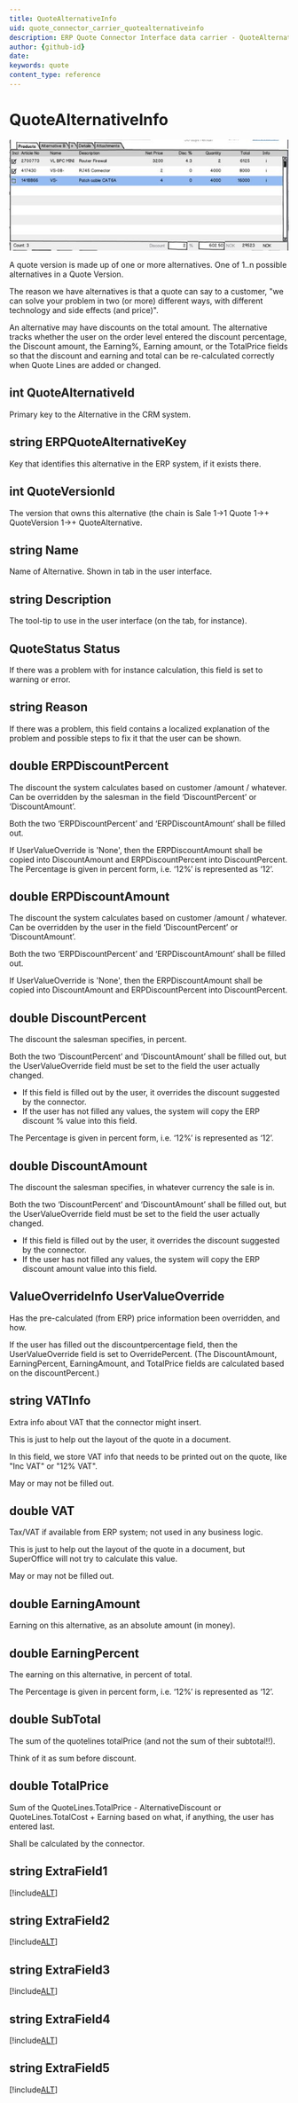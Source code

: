 ```yaml
---
title: QuoteAlternativeInfo
uid: quote_connector_carrier_quotealternativeinfo
description: ERP Quote Connector Interface data carrier - QuoteAlternativeInfo
author: {github-id}
date:
keywords: quote
content_type: reference
---
```


# QuoteAlternativeInfo

![27][img1]

A quote version is made up of one or more alternatives. One of 1..n possible alternatives in a Quote Version.

The reason we have alternatives is that a quote can say to a customer, "we can solve your problem in two (or more) different ways, with different technology and side effects (and price)".

An alternative may have discounts on the total amount. The alternative tracks whether the user on the order level entered the discount percentage, the Discount amount, the Earning%, Earning amount, or the TotalPrice fields so that the discount and earning and total can be re-calculated correctly when Quote Lines are added or changed.

## int QuoteAlternativeId

Primary key to the Alternative in the CRM system.

## string ERPQuoteAlternativeKey

Key that identifies this alternative in the ERP system, if it exists there.

## int QuoteVersionId

The version that owns this alternative (the chain is Sale 1->1 Quote 1->+ QuoteVersion 1->+ QuoteAlternative.

## string Name

Name of Alternative. Shown in tab in the user interface.

## string Description

The tool-tip to use in the user interface (on the tab, for instance).

## QuoteStatus Status

If there was a problem with for instance calculation, this field is set to warning or error.

## string Reason

If there was a problem, this field contains a localized explanation of the problem and possible steps to fix it that the user can be shown.

## double  ERPDiscountPercent

The discount the system calculates based on customer /amount / whatever. Can be overridden by the salesman in the field ‘DiscountPercent’ or ‘DiscountAmount’.

Both the two ‘ERPDiscountPercent’ and ‘ERPDiscountAmount’ shall be filled out.

If UserValueOverride is 'None', then the ERPDiscountAmount shall be copied into DiscountAmount and ERPDiscountPercent into DiscountPercent.
   The Percentage is given in percent form, i.e. ‘12%’ is represented as ‘12’.

## double  ERPDiscountAmount

The discount the system calculates based on customer /amount / whatever. Can be overridden by the user in the field ‘DiscountPercent’ or ‘DiscountAmount’.

Both the two ‘ERPDiscountPercent’ and ‘ERPDiscountAmount’ shall be filled out.

If UserValueOverride is 'None', then the ERPDiscountAmount shall be copied into DiscountAmount and ERPDiscountPercent into DiscountPercent.

## double DiscountPercent

The discount the salesman specifies, in percent.

Both the two ‘DiscountPercent’ and ‘DiscountAmount’ shall be filled out, but the UserValueOverride field must be set to the field the user actually changed.

* If this field is filled out by the user, it overrides the discount suggested by the connector.
* If the user has not filled any values, the system will copy the ERP discount % value into this field.

The Percentage is given in percent form, i.e. ‘12%’ is represented as ‘12’.

## double DiscountAmount

The discount the salesman specifies, in whatever currency the sale is in.

Both the two ‘DiscountPercent’ and ‘DiscountAmount’ shall be filled out, but the UserValueOverride field must be set to the field the user actually changed.

* If this field is filled out by the user, it overrides the discount suggested by the connector.
* If the user has not filled any values, the system will copy the ERP discount amount value into this field.

## ValueOverrideInfo UserValueOverride

Has the pre-calculated (from ERP) price information been overridden, and how.

If the user has filled out the discountpercentage field, then the UserValueOverride field is set to OverridePercent.
(The DiscountAmount, EarningPercent, EarningAmount, and TotalPrice fields are calculated based on the discountPercent.)

## string VATInfo

Extra info about VAT that the connector might insert.

This is just to help out the layout of the quote in a document.

In this field, we store VAT info that needs to be printed out on the quote, like "Inc VAT" or "12% VAT".

May or may not be filled out.

## double VAT

Tax/VAT if available from ERP system; not used in any business logic.

This is just to help out the layout of the quote in a document, but SuperOffice will not try to calculate this value.

May or may not be filled out.

## double EarningAmount

Earning on this alternative, as an absolute amount (in money).

## double EarningPercent

The earning on this alternative, in percent of total.

The Percentage is given in percent form, i.e. ‘12%’ is represented as ‘12’.

## double SubTotal

The sum of the quotelines totalPrice (and not the sum of their subtotal!!).

Think of it as sum before discount.

## double TotalPrice

Sum of the QuoteLines.TotalPrice - AlternativeDiscount or QuoteLines.TotalCost + Earning
based on what, if anything, the user has entered last.

Shall be calculated by the connector.

## string ExtraField1

[!include[ALT](./includes/quotealt-extrafield.md)]

## string ExtraField2

[!include[ALT](./includes/quotealt-extrafield.md)]

## string ExtraField3

[!include[ALT](./includes/quotealt-extrafield.md)]

## string ExtraField4

[!include[ALT](./includes/quotealt-extrafield.md)]

## string ExtraField5

[!include[ALT](./includes/quotealt-extrafield.md)]

<!-- Referenced images -->
[img1]: media/image027.jpg
